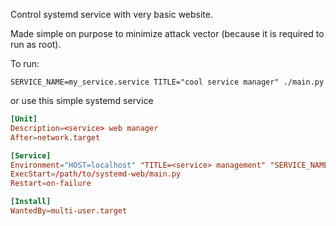 Control systemd service with very basic website.

Made simple on purpose to minimize attack vector (because it is required
to run as root).

To run:

```shell
SERVICE_NAME=my_service.service TITLE="cool service manager" ./main.py
```

or use this simple systemd service

```toml
[Unit]
Description=<service> web manager
After=network.target

[Service]
Environment="HOST=localhost" "TITLE=<service> management" "SERVICE_NAME=my_service.service" "SUBPATH=/my/path"
ExecStart=/path/to/systemd-web/main.py
Restart=on-failure

[Install]
WantedBy=multi-user.target
```
